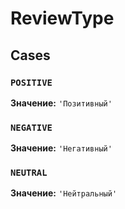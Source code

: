 # ReviewType

## Cases

### `POSITIVE`

**Значение:** `'Позитивный'`

### `NEGATIVE`

**Значение:** `'Негативный'`

### `NEUTRAL`

**Значение:** `'Нейтральный'`

